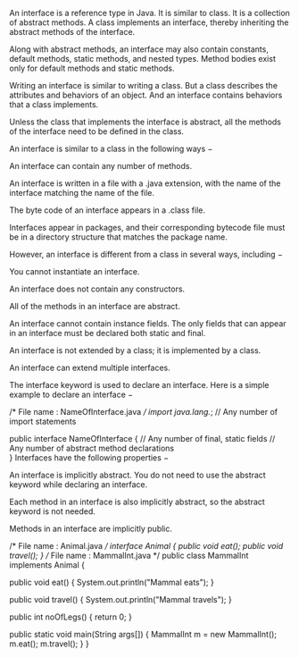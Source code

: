 An interface is a reference type in Java. It is similar to class. It is a collection of abstract methods. A class implements an interface, thereby inheriting the abstract methods of the interface.

Along with abstract methods, an interface may also contain constants, default methods, static methods, and nested types. Method bodies exist only for default methods and static methods.

Writing an interface is similar to writing a class. But a class describes the attributes and behaviors of an object. And an interface contains behaviors that a class implements.

Unless the class that implements the interface is abstract, all the methods of the interface need to be defined in the class.

An interface is similar to a class in the following ways −

An interface can contain any number of methods.

An interface is written in a file with a .java extension, with the name of the interface matching the name of the file.

The byte code of an interface appears in a .class file.

Interfaces appear in packages, and their corresponding bytecode file must be in a directory structure that matches the package name.

However, an interface is different from a class in several ways, including −

You cannot instantiate an interface.

An interface does not contain any constructors.

All of the methods in an interface are abstract.

An interface cannot contain instance fields. The only fields that can appear in an interface must be declared both static and final.

An interface is not extended by a class; it is implemented by a class.

An interface can extend multiple interfaces.

The interface keyword is used to declare an interface. Here is a simple example to declare an interface −

/* File name : NameOfInterface.java */
import java.lang.*;
// Any number of import statements

public interface NameOfInterface {
   // Any number of final, static fields
   // Any number of abstract method declarations\
}
Interfaces have the following properties −

An interface is implicitly abstract. You do not need to use the abstract keyword while declaring an interface.

Each method in an interface is also implicitly abstract, so the abstract keyword is not needed.

Methods in an interface are implicitly public.

/* File name : Animal.java */
interface Animal {
   public void eat();
   public void travel();
}
/* File name : MammalInt.java */
public class MammalInt implements Animal {

   public void eat() {
      System.out.println("Mammal eats");
   }

   public void travel() {
      System.out.println("Mammal travels");
   } 

   public int noOfLegs() {
      return 0;
   }

   public static void main(String args[]) {
      MammalInt m = new MammalInt();
      m.eat();
      m.travel();
   }
} 